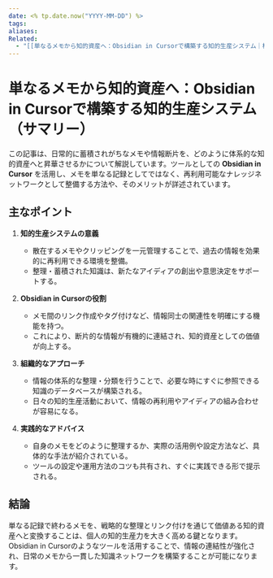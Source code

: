 ```yaml
---
date: <% tp.date.now("YYYY-MM-DD") %>
tags: 
aliases: 
Related:
  - "[[単なるメモから知的資産へ：Obsidian in Cursorで構築する知的生産システム｜松濤Vimmer]]"
---
```


# 単なるメモから知的資産へ：Obsidian in Cursorで構築する知的生産システム（サマリー）

この記事は、日常的に蓄積されがちなメモや情報断片を、どのように体系的な知的資産へと昇華させるかについて解説しています。ツールとしての **Obsidian in Cursor** を活用し、メモを単なる記録としてではなく、再利用可能なナレッジネットワークとして整備する方法や、そのメリットが詳述されています。

## 主なポイント

1. **知的生産システムの意義**  
   - 散在するメモやクリッピングを一元管理することで、過去の情報を効果的に再利用できる環境を整備。  
   - 整理・蓄積された知識は、新たなアイディアの創出や意思決定をサポートする。

2. **Obsidian in Cursorの役割**  
   - メモ間のリンク作成やタグ付けなど、情報同士の関連性を明確にする機能を持つ。  
   - これにより、断片的な情報が有機的に連結され、知的資産としての価値が向上する。

3. **組織的なアプローチ**  
   - 情報の体系的な整理・分類を行うことで、必要な時にすぐに参照できる知識のデータベースが構築される。  
   - 日々の知的生産活動において、情報の再利用やアイディアの組み合わせが容易になる。

4. **実践的なアドバイス**  
   - 自身のメモをどのように整理するか、実際の活用例や設定方法など、具体的な手法が紹介されている。  
   - ツールの設定や運用方法のコツも共有され、すぐに実践できる形で提示される。

## 結論

単なる記録で終わるメモを、戦略的な整理とリンク付けを通じて価値ある知的資産へと変換することは、個人の知的生産力を大きく高める鍵となります。Obsidian in Cursorのようなツールを活用することで、情報の連結性が強化され、日常のメモから一貫した知識ネットワークを構築することが可能になります。 